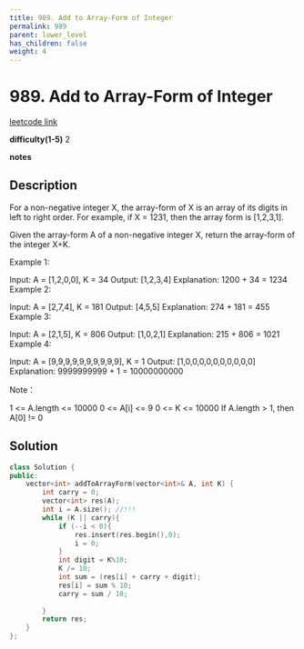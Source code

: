 ```yaml
---
title: 989. Add to Array-Form of Integer
permalink: 989
parent: lower_level
has_children: false
weight: 4
---
```

# 989. Add to Array-Form of Integer
[leetcode link](https://leetcode.com/problems/add-to-array-form-of-integer/)

**difficulty(1-5)** 
2

**notes**   


## Description
For a non-negative integer X, the array-form of X is an array of its digits in left to right order.  For example, if X = 1231, then the array form is [1,2,3,1].

Given the array-form A of a non-negative integer X, return the array-form of the integer X+K.

 

Example 1:

Input: A = [1,2,0,0], K = 34
Output: [1,2,3,4]
Explanation: 1200 + 34 = 1234
Example 2:

Input: A = [2,7,4], K = 181
Output: [4,5,5]
Explanation: 274 + 181 = 455
Example 3:

Input: A = [2,1,5], K = 806
Output: [1,0,2,1]
Explanation: 215 + 806 = 1021
Example 4:

Input: A = [9,9,9,9,9,9,9,9,9,9], K = 1
Output: [1,0,0,0,0,0,0,0,0,0,0]
Explanation: 9999999999 + 1 = 10000000000
 

Note：

1 <= A.length <= 10000
0 <= A[i] <= 9
0 <= K <= 10000
If A.length > 1, then A[0] != 0


## Solution
```c++
class Solution {
public:
    vector<int> addToArrayForm(vector<int>& A, int K) {
        int carry = 0;
        vector<int> res(A);
        int i = A.size(); //!!!
        while (K || carry){
            if (--i < 0){
                res.insert(res.begin(),0);
                i = 0;
            }
            int digit = K%10;
            K /= 10;
            int sum = (res[i] + carry + digit);
            res[i] = sum % 10;
            carry = sum / 10;
            
        }
        return res;
    }
};
```

<!-- 
Default label
{: .label }

Blue label
{: .label .label-blue }

Stable
{: .label .label-green }

New release
{: .label .label-purple }

Coming soon
{: .label .label-yellow }

Deprecated
{: .label .label-red } -->
